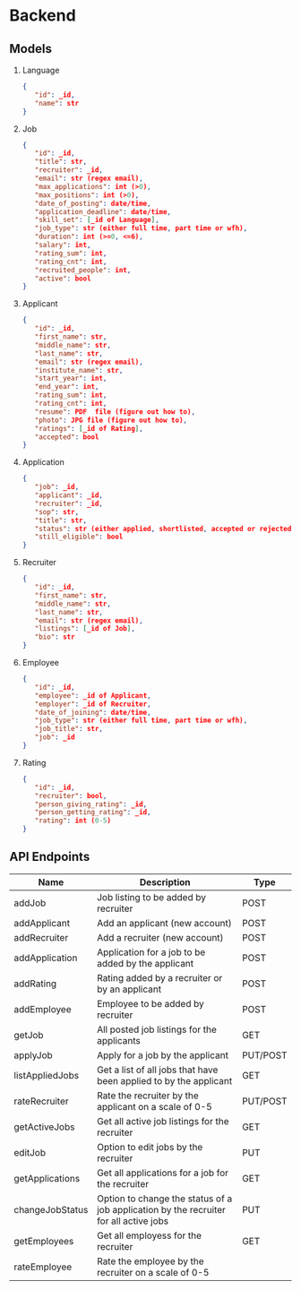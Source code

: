 # Backend

## Models

1. Language

   ```json
   {
      "id": _id,
      "name": str
   }
   ```

   

2. Job

   ```json
   {
      "id": _id,
      "title": str,
      "recruiter": _id,
      "email": str (regex email),
      "max_applications": int (>0),
      "max_positions": int (>0),
      "date_of_posting": date/time,
      "application_deadline": date/time,
      "skill_set": [_id of Language],
      "job_type": str (either full time, part time or wfh),
      "duration": int (>=0, <=6),
      "salary": int,
      "rating_sum": int,
      "rating_cnt": int,
      "recruited_people": int,
      "active": bool
   }
   ```

3. Applicant

   ```json
   {
      "id": _id,
      "first_name": str,
      "middle_name": str,
      "last_name": str,
      "email": str (regex email),
      "institute_name": str,
      "start_year": int,
      "end_year": int,
      "rating_sum": int,
      "rating_cnt": int,
      "resume": PDF  file (figure out how to),
      "photo": JPG file (figure out how to),
      "ratings": [_id of Rating],
      "accepted": bool
   }
   ```

4. Application

   ```json
   {
      "job": _id,
      "applicant": _id,
      "recruiter": _id,
      "sop": str,
      "title": str,
      "status": str (either applied, shortlisted, accepted or rejected),
      "still_eligible": bool
   }
   ```

5. Recruiter

   ```json
   {
      "id": _id,
      "first_name": str,
      "middle_name": str,
      "last_name": str,
      "email": str (regex email),
      "listings": [_id of Job],   
      "bio": str
   }
   ```

   

6. Employee

   ```json
   {
      "id": _id,
      "employee": _id of Applicant,
      "employer": _id of Recruiter,
      "date_of_joining": date/time,
      "job_type": str (either full time, part time or wfh),
      "job_title": str,
      "job": _id
   }
   ```

   

7. Rating

   ```json
   {
      "id": _id,
      "recruiter": bool,
      "person_giving_rating": _id,
      "person_getting_rating": _id,
      "rating": int (0-5)
   }
   ```

   

## API Endpoints

| Name            | Description                                                                           | Type     |
| --------------- | ------------------------------------------------------------------------------------- | -------- |
| addJob          | Job listing to be added by recruiter                                                  | POST     |
| addApplicant    | Add an applicant (new account)                                                        | POST     |
| addRecruiter    | Add a recruiter (new account)                                                         | POST     |
| addApplication  | Application for a job to be added by the applicant                                    | POST     |
| addRating       | Rating added by a recruiter or by an applicant                                        | POST     |
| addEmployee     | Employee to be added by recruiter                                                     | POST     |
| getJob          | All posted job listings for the applicants                                            | GET      |
| applyJob        | Apply for a job by the applicant                                                      | PUT/POST |
| listAppliedJobs | Get a list of all jobs that have been applied to by the applicant                     | GET      |
| rateRecruiter   | Rate the recruiter by the applicant on a scale of 0-5                                 | PUT/POST |
| getActiveJobs   | Get all active job listings for the recruiter                                         | GET      |
| editJob         | Option to edit jobs by the recruiter                                                  | PUT      |
| getApplications | Get all applications for a job for the recruiter                                      | GET      |
| changeJobStatus | Option to change the status of a job application by the recruiter for all active jobs | PUT      |
| getEmployees    | Get all employess for the recruiter                                                   | GET      |
| rateEmployee    | Rate the employee by the recruiter on a scale of 0-5                                  |          |

